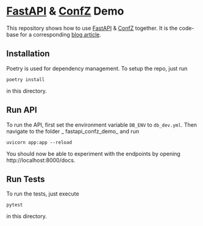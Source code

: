 # [FastAPI](https://github.com/tiangolo/fastapi) & [ConfZ](https://github.com/Zuehlke/ConfZ) Demo

This repository shows how to use [FastAPI](https://github.com/tiangolo/fastapi) 
& [ConfZ](https://github.com/Zuehlke/ConfZ) together. It is the code-base for a corresponding
[blog article](https://medium.com/@silvanmelchior/seamless-fastapi-configuration-with-confz-90949c14ea12).

## Installation

Poetry is used for dependency management. To setup the repo, just run

```
poetry install
```

in this directory.

## Run API

To run the API, first set the environment variable `DB_ENV` to `db_dev.yml`. Then navigate to the folder _
fastapi_confz_demo_ and run

```
uvicorn app:app --reload
```

You should now be able to experiment with the endpoints by opening http://localhost:8000/docs.

## Run Tests

To run the tests, just execute

```
pytest
```

in this directory.
